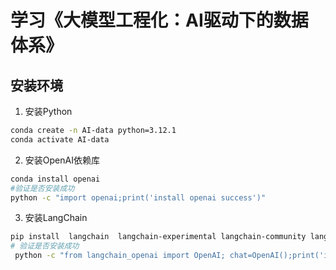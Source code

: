 # 学习《大模型工程化：AI驱动下的数据体系》
## 安装环境
1. 安装Python
````bash
conda create -n AI-data python=3.12.1
conda activate AI-data
````
2. 安装OpenAI依赖库
```bash
conda install openai
#验证是否安装成功
python -c "import openai;print('install openai success')"
```
3. 安装LangChain
```bash
pip install  langchain  langchain-experimental langchain-community langchain-core langchain_openai
# 验证是否安装成功
 python -c "from langchain_openai import OpenAI; chat=OpenAI();print('install LangChain success')"
```